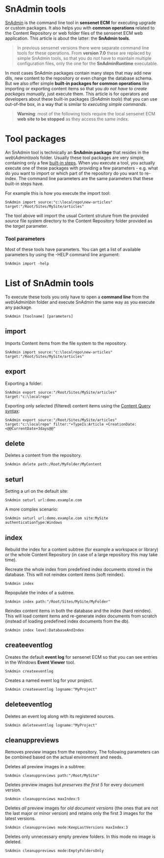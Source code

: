 # SnAdmin tools
[SnAdmin](https://github.com/SenseNet/sn-admin) is the command line tool in **sensenet ECM** for executing upgrade or custom packages. It also helps you with **common operations** related to the Content Repository or web folder files of the sensenet ECM web application. This article is about the latter: the **SnAdmin tools**.

>In previous sensenet versions there were separate command line tools for these operations. From **version 7.0** these are replaced by simple SnAdmin tools, so that you do not have to maintain multiple configuration files, only the one for the **SnAdminRuntime** executable.

In most cases SnAdmin packages contain many steps that may add new dlls, new content to the repository or even change the database schema. But we also offer simple **built-in packages for common operations** like importing or exporting content items so that you *do not have to create packages manually*, just execute them. This article is for operators and developers about these built-in packages (*SnAdmin tools*) that you can use out-of-the box, in a way that is similar to *executing simple commands*.

>**Warning**: most of the following tools require the local sensenet ECM **web site to be stopped** as they access the same index.

# Tool packages
An SnAdmin tool is technically an **SnAdmin package** that resides in the *web\\Admin\\tools* folder. Usually these tool packages are very simple, containing only a few [built-in steps](snadmin-builtin-steps.md). When you execute a tool, you actually execute one of these packages with providing a few parameters - e.g. what do you want to import or which part of the repository do you want to re-index. The command line parameters are the same parameters that these built-in steps have.

For example this is how you execute the import tool:
``` text
SnAdmin import source:"c:\localrepo\new-articles" target:"/Root/Sites/MySite/articles"
```
The tool above will import the usual Content struture from the provided *source* file system directory to the Content Repository folder provided as the *target* parameter.

### Tool parameters
Most of these tools have parameters. You can get a list of available parameters by using the -HELP command line argument:

```txt
SnAdmin import -help
```

# List of SnAdmin tools
To execute these tools you only have to open a **command line** from the *web\\Admin\\bin* folder and execute SnAdmin the same way as you execute any package.
``` text
SnAdmin [toolname] [parameters]
```

## import
Imports Content items from the file system to the repository.
``` text
SnAdmin import source:"c:\localrepo\new-articles" target:"/Root/Sites/MySite/articles"
```

## export
Exporting a folder:
``` text
SnAdmin export source:"/Root/Sites/MySite/articles" target:"c:\localrepo"
```
Exporting only selected (filtered) content items using the [Content Query syntax](http://wiki.sensenet.com/Content_Query_syntax):
``` text
SnAdmin export source:"/Root/Sites/MySite/articles" target:"c:\localrepo" filter:"+TypeIs:Article +CreationDate:<@@CurrentDate+3days@@"
```

## delete
Deletes a content from the repository.

``` text
SnAdmin delete path:/Root/MyFolder/MyContent
```

## seturl
Setting a url on the default site:

``` text
SnAdmin seturl url:demo.example.com
```

A more complex scenario:

``` text
SnAdmin seturl url:demo.example.com site:MySite authenticationType:Windows
```

## index
Rebuild the index for a content subtree (for example a workspace or library) or the whole Content Repository (in case of a large repository this may take time).

Recreate the whole index from predefined index documents stored in the database. This will not reindex content items (soft reindex).
``` text
SnAdmin index
```
Repopulate the index of a subtree.
``` text
SnAdmin index path:"/Root/Sites/MySite/MyFolder"
```
Reindex content items in both the database and the index (hard reindex). This will load content items and re-generate index documents from scratch (instead of loading predefined index documents from the db).
``` text
SnAdmin index level:DatabaseAndIndex
```

## createeventlog
Creates the default **event log** for sensenet ECM so that you can see entries in the Windows **Event Viewer** tool.
``` text
SnAdmin createeventlog
```
Creates a named event log for your project.
``` text
SnAdmin createeventlog logname:"MyProject"
```

## deleteeventlog
Deletes an event log along with its registered sources.
``` text
SnAdmin deleteeventlog logname:"MyProject"
```

## cleanuppreviews
Removes preview images from the repository. The following parameters can be combined based on the actual environment and needs.

Deletes all preview images in a subtree:
``` text
SnAdmin cleanuppreviews path:"/Root/MySite"
```
Deletes preview images but _preserves the first 5_ for every document version.
``` text
SnAdmin cleanuppreviews maxIndex:5
```
Deletes _all_ preview images for _old document versions_ (the ones that are not the last major or minor version) and retains only the first 3 images for the latest versions.
``` text
SnAdmin cleanuppreviews mode:KeepLastVersions maxIndex:3
```
Deletes only unnecessary empty preview folders. In this mode no image is deleted.
``` text
SnAdmin cleanuppreviews mode:EmptyFoldersOnly
```